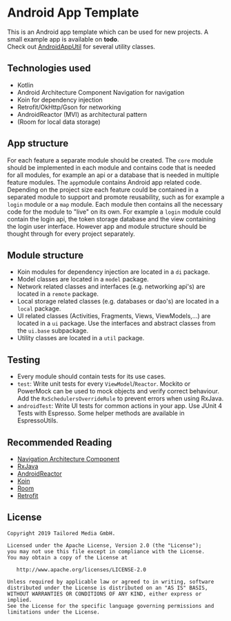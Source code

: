 # Android App Template

This is an Android app template which can be used for new projects. A small example app is available on **todo**.  
Check out [AndroidAppUtil](https://github.com/tailoredmedia/AndroidAppUtil) for several utility classes.

## Technologies used

* Kotlin
* Android Architecture Component Navigation for navigation
* Koin for dependency injection
* Retrofit/OkHttp/Gson for networking
* AndroidReactor (MVI) as architectural pattern
* (Room for local data storage)

## App structure

For each feature a separate module should be created. The `core` module should be implemented in each module and contains code that is needed for all modules, for example an api or a database that is needed in multiple feature modules. The `app`module contains Android app related code. Depending on the project size each feature could be contained in a separated module to support and promote reusability, such as for example a `login` module or a `map` module. Each module then contains all the necessary code for the module to "live" on its own. For example a `login` module could contain the login api, the token storage database and the view containing the login user interface. However app and module structure should be thought through for every project separately.

## Module structure

* Koin modules for dependency injection are located in a `di` package.
* Model classes are located in a `model` package.
* Network related classes and interfaces (e.g. networking api's) are located in a `remote` package.
* Local storage related classes (e.g. databases or dao's) are located in a `local` package.
* UI related classes (Activities, Fragments, Views, ViewModels,...) are located in a `ui` package. Use the interfaces and abstract classes from the `ui.base` subpackage.
* Utility classes are located in a `util` package.

## Testing

* Every module should contain tests for its use cases.
* `test`: Write unit tests for every `ViewModel`/`Reactor`. Mockito or PowerMock can be used to mock objects and verify correct behaviour. Add the `RxSchedulersOverrideRule` to prevent errors when using RxJava.
* `androidTest`: Write UI tests for common actions in your app. Use JUnit 4 Tests with Espresso. Some helper methods are available in EspressoUtils.

## Recommended Reading

* [Navigation Architecture Component](https://developer.android.com/topic/libraries/architecture/navigation/)
* [RxJava](http://www.vogella.com/tutorials/RxJava/article.html)
* [AndroidReactor](https://github.com/floschu/AndroidReactor)
* [Koin](https://insert-koin.io/)
* [Room](http://www.vogella.com/tutorials/AndroidSQLite/article.html)
* [Retrofit](http://www.vogella.com/tutorials/Retrofit/article.html)

## License

```
Copyright 2019 Tailored Media GmbH.

Licensed under the Apache License, Version 2.0 (the "License");
you may not use this file except in compliance with the License.
You may obtain a copy of the License at

   http://www.apache.org/licenses/LICENSE-2.0

Unless required by applicable law or agreed to in writing, software
distributed under the License is distributed on an "AS IS" BASIS,
WITHOUT WARRANTIES OR CONDITIONS OF ANY KIND, either express or implied.
See the License for the specific language governing permissions and
limitations under the License.
```